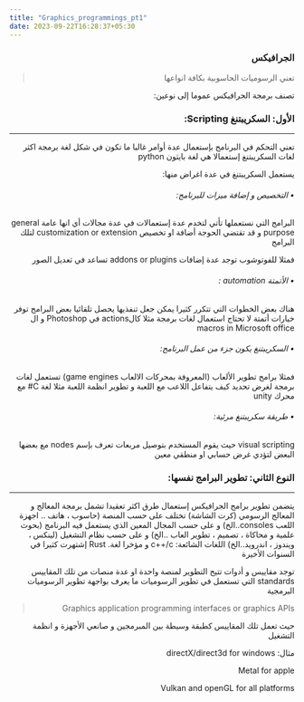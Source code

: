 ```yaml
---
title: "Graphics_programmings_pt1"
date: 2023-09-22T16:28:37+05:30
---
```


<div dir="rtl">



### الجرافيكس

>تعني الرسوميات الحاسوبية بكافة انواعها

تصنف برمجة الجرافيكس عموما إلى نوعين:

### الأول: السكريبتنغ Scripting:
---

تعني التحكم في البرنامج بإستعمال عدة أوامر غالبا ما تكون في شكل لغة برمجة
اكثر لغات السكريبتنغ إستعمالا هي لغة بايثون python

يستعمل السكريبتنغ في عدة اغراض منها:

###### • التخصيص و إضافة ميزات للبرنامج: 
البرامج التي نستعملها تأتي لتخدم عدة إستعمالات في عدة مجالات أي انها عامة general purpose و قد تقتضي الحوجة أضافة او تخصيص customization or extension لتلك البرامج

فمثلا للفوتوشوب توجد عدة إضافات addons or plugins تساعد في تعديل الصور

###### • الأتمتة automation :
هناك بعض الخطوات التي تتكرر كثيرا يمكن جعل تنفذيها يحصل تلقائيا
بعض البرامج توفر خيارات أتمتة لا تحتاج استعمال لغات برمجة مثلا كالactions في Photoshop
و ال macros in Microsoft office

###### • السكريبتنغ يكون جزء من عمل البرنامج:
فمثلا برامج تطوير الألعاب (المعروفة بمحركات الالعاب game engines) تستعمل لغات برمجة لغرض تحديد كيف يتفاعل اللاعب مع اللعبة و تطوير انظمة اللعبة
مثلا لغة C# مع محرك unity

###### • طريقة سكريبتنغ مرئية:

visual scripting حيث يقوم المستخدم بتوصيل مربعات تعرف بإسم nodes مع بعضها البعض لتؤدي غرض حسابي او منطقي معين

### النوع الثاني: تطوير البرامج نفسها:
--- 
يتضمن تطوير برامج الجرافيكس إستعمال طرق اكثر تعقيدا تشمل برمجة المعالج و المعالج الرسومي (كرت الشاشة) تختلف على حسب المنصة (حاسوب ، هاتف .. اجهزة اللعب consoles..الخ) و على حسب المجال المعين الذي يستعمل فيه البرنامج (بحوث علمية و محاكاة ، تصميم ، تطوير العاب ..الخ) و على حسب نظام التشغيل (لينكس ، ويندوز ، اندرويد..الخ)
اللغات الشائعة: c++/c
و مؤخرا لغة. Rust إشتهرت كثيرا في السنوات الأخيرة

توجد مقاييس و أدوات تتيح التطوير لمنصة واحدة او عدة منصات
من تلك المقاييس standards التي تستعمل في تطوير الرسوميات ما يعرف بواجهة تطوير الرسوميات البرمجية
>Graphics application programming interfaces or graphics APIs

حيث تعمل تلك المقاييس كطبقة وسيطة بين المبرمجين و صانعي الأجهزة و انظمة التشغيل

مثال: 
directX/direct3d for windows

Metal for apple

Vulkan and openGL for all platforms

</div>